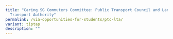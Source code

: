 ```yaml
---
title: "Caring SG Commuters Committee: Public Transport Council and Land
  Transport Authority"
permalink: /via-opportunities-for-students/ptc-lta/
variant: tiptap
description: ""
---
```

